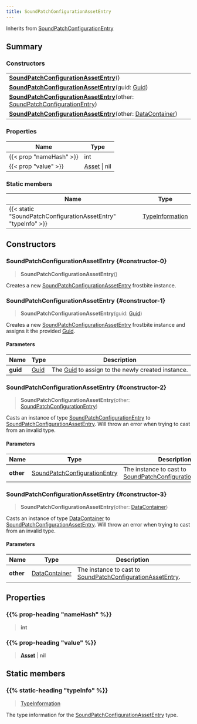 ```yaml
---
title: SoundPatchConfigurationAssetEntry
---
```


Inherits from 
[SoundPatchConfigurationEntry](/vext/ref/fb/soundpatchconfigurationentry)

## Summary
### Constructors
| |
| ----------- |
| **[SoundPatchConfigurationAssetEntry](#constructor-0)**() |
| **[SoundPatchConfigurationAssetEntry](#constructor-1)**(guid: [Guid](/vext/ref/shared/class/guid)) |
| **[SoundPatchConfigurationAssetEntry](#constructor-2)**(other: [SoundPatchConfigurationEntry](/vext/ref/fb/soundpatchconfigurationentry)) |
| **[SoundPatchConfigurationAssetEntry](#constructor-3)**(other: [DataContainer](/vext/ref/shared/class/datacontainer)) |

### Properties
| Name | Type |
| ---- | ---- |
| {{< prop "nameHash" >}} | int |
| {{< prop "value" >}} | [Asset](/vext/ref/fb/asset) \| nil |

### Static members
| Name | Type |
| ---- | ---- |
| {{< static "SoundPatchConfigurationAssetEntry" "typeInfo" >}} | [TypeInformation](/vext/ref/shared/class/typeinformation) |

## Constructors
### SoundPatchConfigurationAssetEntry {#constructor-0}
> **SoundPatchConfigurationAssetEntry**()

Creates a new [SoundPatchConfigurationAssetEntry](/vext/ref/fb/soundpatchconfigurationassetentry) frostbite instance.

### SoundPatchConfigurationAssetEntry {#constructor-1}
> **SoundPatchConfigurationAssetEntry**(guid: [Guid](/vext/ref/shared/class/guid))

Creates a new [SoundPatchConfigurationAssetEntry](/vext/ref/fb/soundpatchconfigurationassetentry) frostbite instance and assigns it the provided [Guid](/vext/ref/shared/class/guid).

#### Parameters
| Name | Type | Description |
| ---- | ---- | ----------- |
| **guid** | [Guid](/vext/ref/shared/class/guid) | The [Guid](/vext/ref/shared/class/guid) to assign to the newly created instance. |

### SoundPatchConfigurationAssetEntry {#constructor-2}
> **SoundPatchConfigurationAssetEntry**(other: [SoundPatchConfigurationEntry](/vext/ref/fb/soundpatchconfigurationentry))

Casts an instance of type [SoundPatchConfigurationEntry](/vext/ref/fb/soundpatchconfigurationentry) to [SoundPatchConfigurationAssetEntry](/vext/ref/fb/soundpatchconfigurationassetentry). Will throw an error when trying to cast from an invalid type.

#### Parameters
| Name | Type | Description |
| ---- | ---- | ----------- |
| **other** | [SoundPatchConfigurationEntry](/vext/ref/fb/soundpatchconfigurationentry) | The instance to cast to [SoundPatchConfigurationAssetEntry](/vext/ref/fb/soundpatchconfigurationassetentry). |

### SoundPatchConfigurationAssetEntry {#constructor-3}
> **SoundPatchConfigurationAssetEntry**(other: [DataContainer](/vext/ref/shared/class/datacontainer))

Casts an instance of type [DataContainer](/vext/ref/shared/class/datacontainer) to [SoundPatchConfigurationAssetEntry](/vext/ref/fb/soundpatchconfigurationassetentry). Will throw an error when trying to cast from an invalid type.

#### Parameters
| Name | Type | Description |
| ---- | ---- | ----------- |
| **other** | [DataContainer](/vext/ref/shared/class/datacontainer) | The instance to cast to [SoundPatchConfigurationAssetEntry](/vext/ref/fb/soundpatchconfigurationassetentry). |

## Properties
### {{% prop-heading "nameHash" %}}
> **int**

### {{% prop-heading "value" %}}
> **[Asset](/vext/ref/fb/asset)** | **nil**

## Static members
### {{% static-heading "typeInfo" %}}
> [TypeInformation](/vext/ref/shared/class/typeinformation)

The type information for the [SoundPatchConfigurationAssetEntry](/vext/ref/fb/soundpatchconfigurationassetentry) type.

